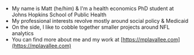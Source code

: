 - My name is Matt (he/him) & I'm a health economics PhD student at Johns Hopkins School of Public Health
- My professional interests revolve mostly around social policy & Medicaid
- On the side, I like to cobble together smaller projects around NFL analytics
- You can find more about me and my work at [https://mplavallee.com](https://mplavallee.com)
